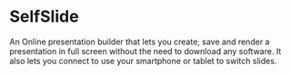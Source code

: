 # SelfSlide 
An Online presentation builder that lets you create, save and render a presentation in full screen without the need to download any software. It also lets you connect to use your smartphone or tablet to switch slides.
